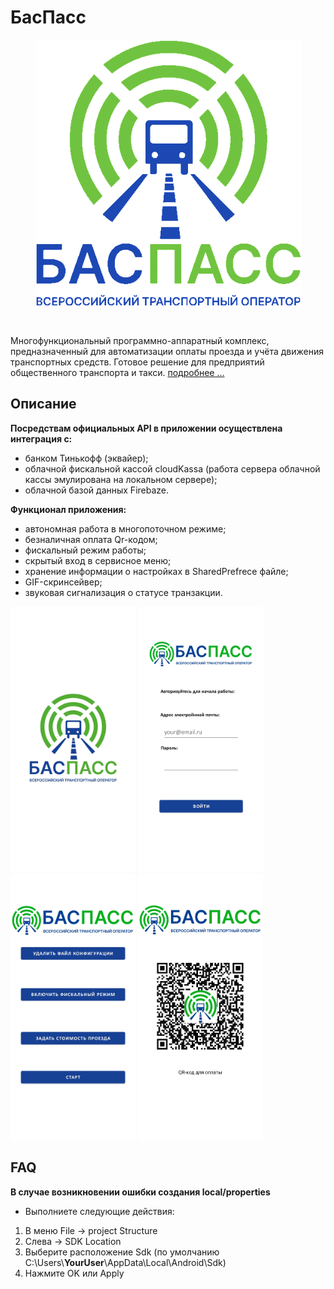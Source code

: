 <h1>БасПасс</h1>

<p align="center"><img width="425" height="425" src="images/gif.gif"></p>

<br>

<span>Многофункциональный программно-аппаратный комплекс,
предназначенный для автоматизации оплаты проезда
и учёта движения транспортных средств.
Готовое решение для предприятий общественного транспорта и такси. <a href="https://www.buspass.ru/">подробнее ...</a></span>


<h2>Описание</h2>

**Посредствам официальных API в приложении осуществлена интеграция с:**

- банком Тинькофф (эквайер);
- облачной фискальной кассой cloudKassa (работа сервера облачной кассы эмулирована на локальном сервере);
- облачной базой данных Firebaze.

**Функционал приложения:**

- автономная работа в многопоточном режиме;
- безналичная оплата Qr-кодом;
- фискальный режим работы;
- скрытый вход в сервисное меню;
- хранение информации о настройках в SharedPrefrece файле;
- GIF-скринсейвер;
- звуковая сигнализация о статусе транзакции.

<div>
    <img src="images/src1.jpg" height="425px">
    <img src="images/src2.jpg" height="425px">
    <img src="images/src3.jpg" height="425px">
    <img src="images/src4.jpg" height="425px">
</div>

<h2>FAQ</h2>

**В случае возникновении ошибки создания local/properties**

- Выполниете следующие действия:

1. В меню File -> project Structure
2. Cлева -> SDK Location
3. Выберите расположение Sdk (по умолчанию C:\Users\\**YourUser**\AppData\Local\Android\Sdk)
4. Нажмите OK или Apply 

